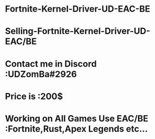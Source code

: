 # Fortnite-Kernel-Driver-UD-EAC-BE
# Selling-Fortnite-Kernel-Driver-UD-EAC/BE
# Contact me in Discord :UDZomBa#2926
# Price is :200$
# Working on All Games Use EAC/BE :Fortnite,Rust,Apex Legends etc...

